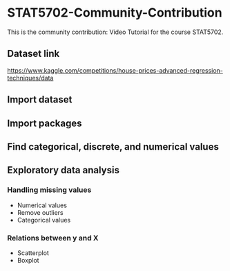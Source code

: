 # STAT5702-Community-Contribution
This is the community contribution: Video Tutorial for the course STAT5702.

## Dataset link
https://www.kaggle.com/competitions/house-prices-advanced-regression-techniques/data

## Import dataset
## Import packages
## Find categorical, discrete, and numerical values
## Exploratory data analysis
### Handling missing values
* Numerical values
* Remove outliers
* Categorical values
### Relations between y and X
* Scatterplot
* Boxplot

